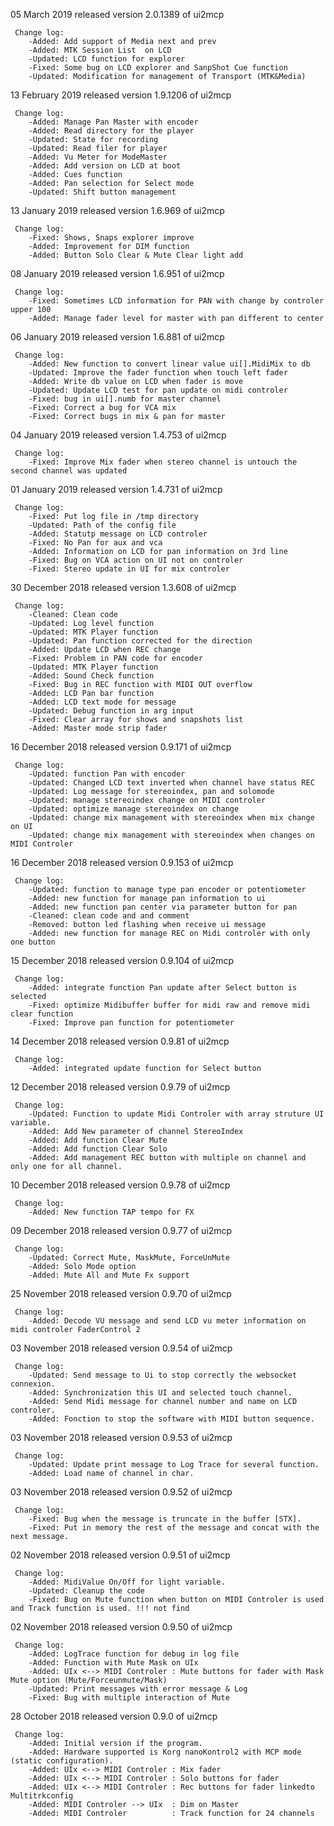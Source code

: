 05 March 2019
   released version 2.0.1389 of ui2mcp

     Change log:
        -Added: Add support of Media next and prev
        -Added: MTK Session List  on LCD
        -Updated: LCD function for explorer
        -Fixed: Some bug on LCD explorer and SanpShot Cue function
        -Updated: Modification for management of Transport (MTK&Media)

13 February 2019
   released version 1.9.1206 of ui2mcp

     Change log:
        -Added: Manage Pan Master with encoder
        -Added: Read directory for the player
        -Updated: State for recording
        -Updated: Read filer for player
        -Added: Vu Meter for ModeMaster
        -Added: Add version on LCD at boot
        -Added: Cues function
        -Added: Pan selection for Select mode
        -Updated: Shift button management

13 January 2019
   released version 1.6.969 of ui2mcp

     Change log:
        -Fixed: Shows, Snaps explorer improve
        -Added: Improvement for DIM function
        -Added: Button Solo Clear & Mute Clear light add

08 January 2019
   released version 1.6.951 of ui2mcp

     Change log:
        -Fixed: Sometimes LCD information for PAN with change by controler upper 100
        -Added: Manage fader level for master with pan different to center

06 January 2019
   released version 1.6.881 of ui2mcp

     Change log:
        -Added: New function to convert linear value ui[].MidiMix to db
        -Updated: Improve the fader function when touch left fader
        -Added: Write db value on LCD when fader is move
        -Updated: Update LCD test for pan update on midi controler
        -Fixed: bug in ui[].numb for master channel
        -Fixed: Correct a bug for VCA mix
        -Fixed: Correct bugs in mix & pan for master

04 January 2019
   released version 1.4.753 of ui2mcp

     Change log:
        -Fixed: Improve Mix fader when stereo channel is untouch the second channel was updated

01 January 2019
   released version 1.4.731 of ui2mcp

     Change log:
        -Fixed: Put log file in /tmp directory
        -Updated: Path of the config file
        -Added: Statutp message on LCD controler
        -Fixed: No Pan for aux and vca
        -Added: Information on LCD for pan information on 3rd line
        -Fixed: Bug on VCA action on UI not on controler
        -Fixed: Stereo update in UI for mix controler

30 December 2018
   released version 1.3.608 of ui2mcp

     Change log:
        -Cleaned: Clean code
        -Updated: Log level function
        -Updated: MTK Player function
        -Updated: Pan function corrected for the direction
        -Added: Update LCD when REC change
        -Fixed: Problem in PAN code for encoder
        -Updated: MTK Player function
        -Added: Sound Check function
        -Fixed: Bug in REC function with MIDI OUT overflow
        -Added: LCD Pan bar function
        -Added: LCD text mode for message
        -Updated: Debug function in arg input
        -Fixed: Clear array for shows and snapshots list
        -Added: Master mode strip fader

16 December 2018
   released version 0.9.171 of ui2mcp

     Change log:
        -Updated: function Pan with encoder
        -Updated: Changed LCD text inverted when channel have status REC
        -Updated: Log message for stereoindex, pan and solomode
        -Updated: manage stereoindex change on MIDI controler
        -Updated: optimize manage stereoindex on change
        -Updated: change mix management with stereoindex when mix change on UI
        -Updated: change mix management with stereoindex when changes on MIDI Controler

16 December 2018
   released version 0.9.153 of ui2mcp

     Change log:
        -Updated: function to manage type pan encoder or potentiometer
        -Added: new function for manage pan information to ui
        -Added: new function pan center via parameter button for pan
        -Cleaned: clean code and and comment
        -Removed: button led flashing when receive ui message
        -Added: new function for manage REC on Midi controler with only one button

15 December 2018
   released version 0.9.104 of ui2mcp

     Change log:
        -Added: integrate function Pan update after Select button is selected
        -Fixed: optimize Midibuffer buffer for midi raw and remove midi clear function
        -Fixed: Improve pan function for potentiometer

14 December 2018
   released version 0.9.81 of ui2mcp

     Change log:
        -Added: integrated update function for Select button

12 December 2018
   released version 0.9.79 of ui2mcp

     Change log:
        -Updated: Function to update Midi Controler with array struture UI variable.
        -Added: Add New parameter of channel StereoIndex
        -Added: Add function Clear Mute
        -Added: Add function Clear Solo
        -Added: Add management REC button with multiple on channel and only one for all channel.

10 December 2018
   released version 0.9.78 of ui2mcp

     Change log:
        -Added: New function TAP tempo for FX

09 December 2018
   released version 0.9.77 of ui2mcp

     Change log:
        -Updated: Correct Mute, MaskMute, ForceUnMute
        -Added: Solo Mode option
        -Added: Mute All and Mute Fx support

25 November 2018
   released version 0.9.70 of ui2mcp

     Change log:
        -Added: Decode VU message and send LCD vu meter information on midi controler FaderControl 2

03 November 2018
   released version 0.9.54 of ui2mcp

     Change log:
        -Updated: Send message to Ui to stop correctly the websocket connexion.
        -Added: Synchronization this UI and selected touch channel.
        -Added: Send Midi message for channel number and name on LCD controler.
        -Added: Fonction to stop the software with MIDI button sequence.

03 November 2018
   released version 0.9.53 of ui2mcp

     Change log:
        -Updated: Update print message to Log Trace for several function.
        -Added: Load name of channel in char.

03 November 2018
   released version 0.9.52 of ui2mcp

     Change log:
        -Fixed: Bug when the message is truncate in the buffer [STX].
        -Fixed: Put in memory the rest of the message and concat with the next message.

02 November 2018
   released version 0.9.51 of ui2mcp

     Change log:
        -Added: MidiValue On/Off for light variable.
        -Updated: Cleanup the code
        -Fixed: Bug on Mute function when button on MIDI Controler is used and Track function is used. !!! not find

02 November 2018
   released version 0.9.50 of ui2mcp

     Change log:
        -Added: LogTrace function for debug in log file
        -Added: Function with Mute Mask on UIx
        -Added:	UIx <--> MIDI Controler : Mute buttons for fader with Mask Mute option (Mute/Forceunmute/Mask)
        -Updated: Print messages with error message & Log
        -Fixed: Bug with multiple interaction of Mute

28 October 2018
   released version 0.9.0 of ui2mcp

     Change log:
        -Added: Initial version if the program.
        -Added: Hardware supported is Korg nanoKontrol2 with MCP mode (static configuration).
        -Added:	UIx <--> MIDI Controler : Mix fader
        -Added:	UIx <--> MIDI Controler : Solo buttons for fader
        -Added:	UIx <--> MIDI Controler : Rec buttons for fader linkedto Multitrkconfig
        -Added:	MIDI Controler --> UIx  : Dim on Master
        -Added:	MIDI Controler          : Track function for 24 channels
